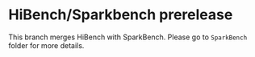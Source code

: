 HiBench/Sparkbench prerelease
=============================

This branch merges HiBench with SparkBench. Please go to `SparkBench` folder for more details.

